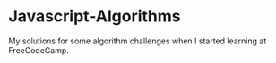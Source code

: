 # Javascript-Algorithms
My solutions for some algorithm challenges  when I started learning at FreeCodeCamp.
